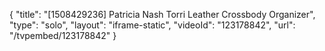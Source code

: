 {
    "title": "[1508429236] Patricia Nash Torri Leather Crossbody Organizer",
    "type": "solo",
    "layout": "iframe-static",
    "videoId": "123178842",
    "url": "\/tvpembed\/123178842"
}